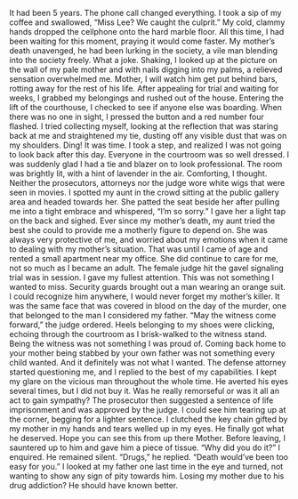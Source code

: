 It had been 5 years. The phone call changed everything. I took a sip of my coffee and swallowed, “Miss Lee? We caught the culprit.” My cold, clammy hands dropped the cellphone onto the hard marble floor. All this time, I had been waiting for this moment, praying it would come faster. My mother’s death unavenged, he had been lurking in the society, a vile man blending into the society freely. What a joke. Shaking, I looked up at the picture on the wall of my pale mother and with nails digging into my palms, a relieved sensation overwhelmed me. Mother, I will watch him get put behind bars, rotting away for the rest of his life.
After appealing for trial and waiting for weeks, I grabbed my belongings and rushed out of the house. Entering the lift of the courthouse, I checked to see if anyone else was boarding. When there was no one in sight, I pressed the button and a red number four flashed. I tried collecting myself, looking at the reflection that was staring back at me and straightened my tie, dusting off any visible dust that was on my shoulders. Ding! It was time. I took a step, and realized I was not going to look back after this day.
Everyone in the courtroom was so well dressed. I was suddenly glad I had a tie and blazer on to look professional. The room was brightly lit, with a hint of lavender in the air. Comforting, I thought. Neither the prosecutors, attorneys nor the judge wore white wigs that were seen in movies. I spotted my aunt in the crowd sitting at the public gallery area and headed towards her. She patted the seat beside her after pulling me into a tight embrace and whispered, “I’m so sorry.” I gave her a light tap on the back and sighed. Ever since my mother’s death, my aunt tried the best she could to provide me a motherly figure to depend on. She was always very protective of me, and worried about my emotions when it came to dealing with my mother’s situation. That was until I came of age and rented a small apartment near my office. She did continue to care for me, not so much as I became an adult.
The female judge hit the gavel signaling trial was in session. I gave my fullest attention. This was not something I wanted to miss. Security guards brought out a man wearing an orange suit. I could recognize him anywhere, I would never forget my mother’s killer. It was the same face that was covered in blood on the day of the murder, one that belonged to the man I considered my father. “May the witness come forward,” the judge ordered. Heels belonging to my shoes were clicking, echoing through the courtroom as I brisk-walked to the witness stand.
Being the witness was not something I was proud of. Coming back home to your mother being stabbed by your own father was not something every child wanted. And it definitely was not what I wanted. The defense attorney started questioning me, and I replied to the best of my capabilities. I kept my glare on the vicious man throughout the whole time. He averted his eyes several times, but I did not buy it. Was he really remorseful or was it all an act to gain sympathy? The prosecutor then suggested a sentence of life imprisonment and was approved by the judge. I could see him tearing up at the corner, begging for a lighter sentence. I clutched the key chain gifted by my mother in my hands and tears welled up in my eyes. He finally got what he deserved. Hope you can see this from up there Mother.
Before leaving, I sauntered up to him and gave him a piece of tissue. “Why did you do it?” I enquired. He remained silent. “Drugs,” he replied.
“Death would’ve been too easy for you.”
I looked at my father one last time in the eye and turned, not wanting to show any sign of pity towards him. Losing my mother due to his drug addiction? He should have known better.
